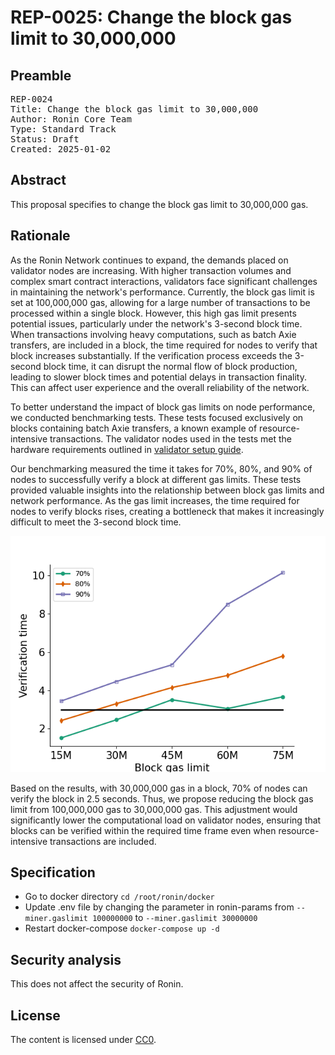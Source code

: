# REP-0025: Change the block gas limit to 30,000,000 

## Preamble
<pre>
REP-0024
Title: Change the block gas limit to 30,000,000 
Author: Ronin Core Team
Type: Standard Track
Status: Draft
Created: 2025-01-02
</pre>

## Abstract

This proposal specifies to change the block gas limit to 30,000,000 gas. 

## Rationale

As the Ronin Network continues to expand, the demands placed on validator nodes are increasing. With higher transaction volumes and complex smart contract interactions, validators face significant challenges in maintaining the network's performance. Currently, the block gas limit is set at 100,000,000 gas, allowing for a large number of transactions to be processed within a single block. However, this high gas limit presents potential issues, particularly under the network's 3-second block time. When transactions involving heavy computations, such as batch Axie transfers, are included in a block, the time required for nodes to verify that block increases substantially. If the verification process exceeds the 3-second block time, it can disrupt the normal flow of block production, leading to slower block times and potential delays in transaction finality. This can affect user experience and the overall reliability of the network.

To better understand the impact of block gas limits on node performance, we conducted benchmarking tests. These tests focused exclusively on blocks containing batch Axie transfers, a known example of resource-intensive transactions. The validator nodes used in the tests met the hardware requirements outlined in [validator setup guide](https://docs.roninchain.com/validators/setup/overview).

Our benchmarking measured the time it takes for 70%, 80%, and 90% of nodes to successfully verify a block at different gas limits. These tests provided valuable insights into the relationship between block gas limits and network performance. As the gas limit increases, the time required for nodes to verify blocks rises, creating a bottleneck that makes it increasingly difficult to meet the 3-second block time.

![benchmark results](./assets/benchmark.png)

Based on the results, with 30,000,000 gas in a block, 70% of nodes can verify the block in 2.5 seconds. Thus, we propose reducing the block gas limit from 100,000,000 gas to 30,000,000 gas. This adjustment would significantly lower the computational load on validator nodes, ensuring that blocks can be verified within the required time frame even when resource-intensive transactions are included. 



## Specification


- Go to docker directory
`cd /root/ronin/docker`
- Update .env file by changing the parameter in ronin-params from `--miner.gaslimit 100000000` to `--miner.gaslimit 30000000`
- Restart docker-compose
`docker-compose up -d` 


## Security analysis

This does not affect the security of Ronin.

## License

The content is licensed under [CC0](https://creativecommons.org/publicdomain/zero/1.0/).
